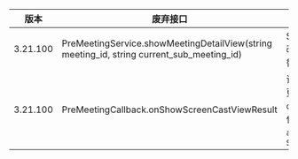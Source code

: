 
|版本 |废弃接口 | 废弃说明                                              | 替代接口                                                                                                                          |
|--- |--- |---------------------------------------------------|-------------------------------------------------------------------------------------------------------------------------------|
|3.21.100|PreMeetingService.showMeetingDetailView(string meeting_id, string current_sub_meeting_id)| SDK新版内部实现更改，需要使用新版的替代函数                           | PreMeetingService.showMeetingDetailView(string meeting_id, string current_sub_meeting_id, string start_time, bool is_history) |
|3.21.100|PreMeetingCallback.onShowScreenCastViewResult| 该回调事件函数已由更统一的`onActionResult`替代，对应 `action_type`为`ShowScreenCastView` |PreMeetingCallback.onActionResult(int action_type, int code, string msg) |